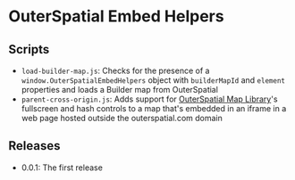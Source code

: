 # OuterSpatial Embed Helpers

## Scripts

- `load-builder-map.js`: Checks for the presence of a `window.OuterSpatialEmbedHelpers` object with `builderMapId` and `element` properties and loads a Builder map from OuterSpatial
- `parent-cross-origin.js`: Adds support for [OuterSpatial Map Library](https://github.com/trailheadlabs/outerspatial-map-library/)'s fullscreen and hash controls to a map that's embedded in an iframe in a web page hosted outside the outerspatial.com domain

## Releases

- 0.0.1: The first release
